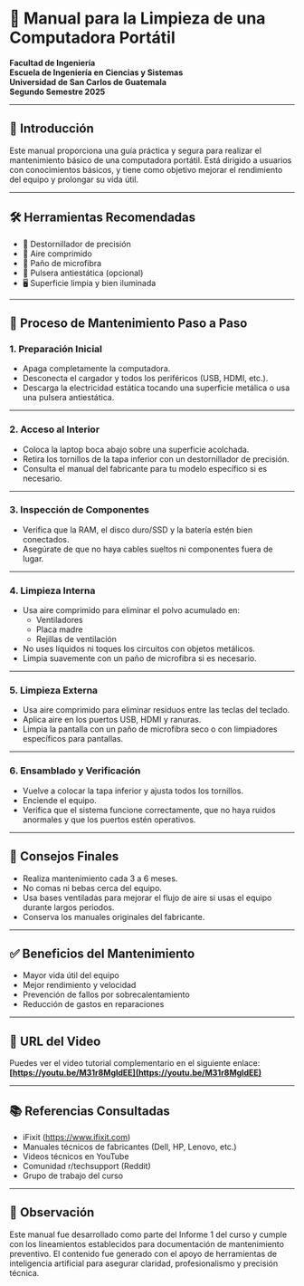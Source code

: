 # 🧼 Manual para la Limpieza de una Computadora Portátil

**Facultad de Ingeniería**  
**Escuela de Ingeniería en Ciencias y Sistemas**  
**Universidad de San Carlos de Guatemala**  
**Segundo Semestre 2025**  

---

## 📌 Introducción

Este manual proporciona una guía práctica y segura para realizar el mantenimiento básico de una computadora portátil. Está dirigido a usuarios con conocimientos básicos, y tiene como objetivo mejorar el rendimiento del equipo y prolongar su vida útil.

---

## 🛠️ Herramientas Recomendadas

- 🔧 Destornillador de precisión  
- 💨 Aire comprimido  
- 🧽 Paño de microfibra  
- 🔌 Pulsera antiestática (opcional)  
- 🖥️ Superficie limpia y bien iluminada

---

## 🔄 Proceso de Mantenimiento Paso a Paso

### 1. Preparación Inicial

- Apaga completamente la computadora.
- Desconecta el cargador y todos los periféricos (USB, HDMI, etc.).
- Descarga la electricidad estática tocando una superficie metálica o usa una pulsera antiestática.

---

### 2. Acceso al Interior

- Coloca la laptop boca abajo sobre una superficie acolchada.
- Retira los tornillos de la tapa inferior con un destornillador de precisión.
- Consulta el manual del fabricante para tu modelo específico si es necesario.

---

### 3. Inspección de Componentes

- Verifica que la RAM, el disco duro/SSD y la batería estén bien conectados.
- Asegúrate de que no haya cables sueltos ni componentes fuera de lugar.

---

### 4. Limpieza Interna

- Usa aire comprimido para eliminar el polvo acumulado en:
  - Ventiladores  
  - Placa madre  
  - Rejillas de ventilación  
- No uses líquidos ni toques los circuitos con objetos metálicos.
- Limpia suavemente con un paño de microfibra si es necesario.

---

### 5. Limpieza Externa

- Usa aire comprimido para eliminar residuos entre las teclas del teclado.
- Aplica aire en los puertos USB, HDMI y ranuras.
- Limpia la pantalla con un paño de microfibra seco o con limpiadores específicos para pantallas.

---

### 6. Ensamblado y Verificación

- Vuelve a colocar la tapa inferior y ajusta todos los tornillos.
- Enciende el equipo.
- Verifica que el sistema funcione correctamente, que no haya ruidos anormales y que los puertos estén operativos.

---

## 🧠 Consejos Finales

- Realiza mantenimiento cada 3 a 6 meses.
- No comas ni bebas cerca del equipo.
- Usa bases ventiladas para mejorar el flujo de aire si usas el equipo durante largos periodos.
- Conserva los manuales originales del fabricante.

---

## ✅ Beneficios del Mantenimiento

- Mayor vida útil del equipo  
- Mejor rendimiento y velocidad  
- Prevención de fallos por sobrecalentamiento  
- Reducción de gastos en reparaciones

---

## 🔗 URL del Video

Puedes ver el video tutorial complementario en el siguiente enlace:  
**[https://youtu.be/M31r8MgldEE](https://youtu.be/M31r8MgldEE)**


---

## 📚 Referencias Consultadas

- iFixit (https://www.ifixit.com)  
- Manuales técnicos de fabricantes (Dell, HP, Lenovo, etc.)  
- Videos técnicos en YouTube  
- Comunidad r/techsupport (Reddit)  
- Grupo de trabajo del curso

---

## 📝 Observación

Este manual fue desarrollado como parte del Informe 1 del curso y cumple con los lineamientos establecidos para documentación de mantenimiento preventivo. El contenido fue generado con el apoyo de herramientas de inteligencia artificial para asegurar claridad, profesionalismo y precisión técnica.

